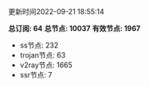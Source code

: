 更新时间2022-09-21 18:55:14

**总订阅: 64**
**总节点: 10037**
**有效节点: 1967**
- ss节点: 232
- trojan节点: 63
- v2ray节点: 1665
- ssr节点: 7

